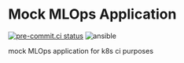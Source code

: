 # Mock MLOps Application
[![pre-commit.ci status](https://results.pre-commit.ci/badge/github/samerbahri98/mock-mlops-application/main.svg)](https://results.pre-commit.ci/latest/github/samerbahri98/mock-mlops-application/main)
![ansible](https://github.com/samerbahri98/mock-mlops-application/actions/workflows/build.yml/badge.svg)

mock MLOps application for k8s ci purposes
